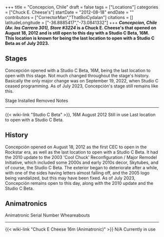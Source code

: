 +++
title = "Concepcion, Chile"
draft = false
tags = ["Locations"]
categories = ["Chuck E. Cheese's"]
startDate = "2012-08-18"
endDate = ""
contributors = ["CorrectorMan","ThatBoiCydalan"]
citations = []
latitudeLongitude = ["-36.8885417","-73.0841332"]
+++
***Concepcion, Chile (Av. los Carrera 301), Store #3224* is a Chuck E. Cheese's that opened on August 18, 2012 and is still open to this day with a Studio C Beta, 16M. This location is known for being the last location to open with a Studio C Beta as of July 2023.**

## Stages

Concepción opened with a Studio C Beta, 16M, being the last location to open with this stage. Not much changed throughout the stage's history. Basically the only major change was on September 19, 2022, when Studio C ceased programming. As of July 2023, Concepción's stage still remains like this.

  Stage                                        Installed     Removed        Notes
  -------------------------------------------- ------------- -------------- ---------------------------------------------
  {{< wiki-link "Studio C Beta" >}}, 16M   August 2012   Still in use   Last location to open with a Studio C Beta.

## History

Concepción opened on August 18, 2012 as the first CEC to open in the Rockstar era, as well as the last location to open with a Studio C Beta. It had the 2010 update to the 2003 'Cool Chuck' Reconfiguration / Major Remodel Initiative, which included some 2000s and early 2010s decor, Skytubes, and of course, the Studio C Beta. The exterior began to deteriorate after a while, with one of the sides having letters almost falling off, and the 2005 logo being vandalized, but this may have been fixed. As of July 2023, Concepción remains open to this day, along with the 2010 update and the Studio C Beta.

## Animatronics

  Animatronic                                                Serial Number   Wheareabouts
  ---------------------------------------------------------- --------------- ------------------
  {{< wiki-link "Chuck E Cheese 16m (Animatronic)" >}}   N/A             Currently in use
